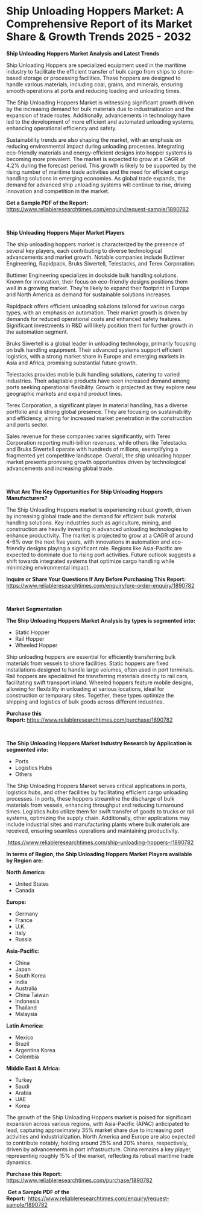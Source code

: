 <p><h1>Ship Unloading Hoppers Market: A Comprehensive Report of its Market Share & Growth Trends 2025 - 2032</h1></p><p><strong>Ship Unloading Hoppers Market Analysis and Latest Trends</strong></p>
<p><p>Ship Unloading Hoppers are specialized equipment used in the maritime industry to facilitate the efficient transfer of bulk cargo from ships to shore-based storage or processing facilities. These hoppers are designed to handle various materials, including coal, grains, and minerals, ensuring smooth operations at ports and reducing loading and unloading times.</p><p>The Ship Unloading Hoppers Market is witnessing significant growth driven by the increasing demand for bulk materials due to industrialization and the expansion of trade routes. Additionally, advancements in technology have led to the development of more efficient and automated unloading systems, enhancing operational efficiency and safety.</p><p>Sustainability trends are also shaping the market, with an emphasis on reducing environmental impact during unloading processes. Integrating eco-friendly materials and energy-efficient designs into hopper systems is becoming more prevalent. The market is expected to grow at a CAGR of 4.2% during the forecast period. This growth is likely to be supported by the rising number of maritime trade activities and the need for efficient cargo handling solutions in emerging economies. As global trade expands, the demand for advanced ship unloading systems will continue to rise, driving innovation and competition in the market.</p></p>
<p><strong>Get a Sample PDF of the Report:&nbsp;</strong> <a href="https://www.reliableresearchtimes.com/enquiry/request-sample/1890782?utm_campaign=2957&utm_medium=2&utm_source=Github&utm_content=ia&utm_term=12042025&utm_id=ship-unloading-hoppers">https://www.reliableresearchtimes.com/enquiry/request-sample/1890782</a></p>
<p>&nbsp;</p>
<p><strong>Ship Unloading Hoppers Major Market Players</strong></p>
<p><p>The ship unloading hoppers market is characterized by the presence of several key players, each contributing to diverse technological advancements and market growth. Notable companies include Buttimer Engineering, Rapidpack, Bruks Siwertell, Telestacks, and Terex Corporation.</p><p>Buttimer Engineering specializes in dockside bulk handling solutions. Known for innovation, their focus on eco-friendly designs positions them well in a growing market. They’re likely to expand their footprint in Europe and North America as demand for sustainable solutions increases.</p><p>Rapidpack offers efficient unloading solutions tailored for various cargo types, with an emphasis on automation. Their market growth is driven by demands for reduced operational costs and enhanced safety features. Significant investments in R&D will likely position them for further growth in the automation segment.</p><p>Bruks Siwertell is a global leader in unloading technology, primarily focusing on bulk handling equipment. Their advanced systems support efficient logistics, with a strong market share in Europe and emerging markets in Asia and Africa, promising substantial future growth.</p><p>Telestacks provides mobile bulk handling solutions, catering to varied industries. Their adaptable products have seen increased demand among ports seeking operational flexibility. Growth is projected as they explore new geographic markets and expand product lines.</p><p>Terex Corporation, a significant player in material handling, has a diverse portfolio and a strong global presence. They are focusing on sustainability and efficiency, aiming for increased market penetration in the construction and ports sector.</p><p>Sales revenue for these companies varies significantly, with Terex Corporation reporting multi-billion revenues, while others like Telestacks and Bruks Siwertell operate with hundreds of millions, exemplifying a fragmented yet competitive landscape. Overall, the ship unloading hopper market presents promising growth opportunities driven by technological advancements and increasing global trade.</p></p>
<p>&nbsp;</p>
<p><strong>What Are The Key Opportunities For Ship Unloading Hoppers Manufacturers?</strong></p>
<p><p>The Ship Unloading Hoppers market is experiencing robust growth, driven by increasing global trade and the demand for efficient bulk material handling solutions. Key industries such as agriculture, mining, and construction are heavily investing in advanced unloading technologies to enhance productivity. The market is projected to grow at a CAGR of around 4-6% over the next five years, with innovations in automation and eco-friendly designs playing a significant role. Regions like Asia-Pacific are expected to dominate due to rising port activities. Future outlook suggests a shift towards integrated systems that optimize cargo handling while minimizing environmental impact.</p></p>
<p><strong>Inquire or Share Your Questions If Any Before Purchasing This Report:</strong> <a href="https://www.reliableresearchtimes.com/enquiry/pre-order-enquiry/1890782?utm_campaign=2957&utm_medium=2&utm_source=Github&utm_content=ia&utm_term=12042025&utm_id=ship-unloading-hoppers">https://www.reliableresearchtimes.com/enquiry/pre-order-enquiry/1890782</a></p>
<p>&nbsp;</p>
<p><strong>Market Segmentation</strong></p>
<p><strong>The Ship Unloading Hoppers Market Analysis by types is segmented into:</strong></p>
<p><ul><li>Static Hopper</li><li>Rail Hopper</li><li>Wheeled Hopper</li></ul></p>
<p><p>Ship unloading hoppers are essential for efficiently transferring bulk materials from vessels to shore facilities. Static hoppers are fixed installations designed to handle large volumes, often used in port terminals. Rail hoppers are specialized for transferring materials directly to rail cars, facilitating swift transport inland. Wheeled hoppers feature mobile designs, allowing for flexibility in unloading at various locations, ideal for construction or temporary sites. Together, these types optimize the shipping and logistics of bulk goods across different industries.</p></p>
<p><strong>Purchase this Report:&nbsp;</strong><a href="https://www.reliableresearchtimes.com/purchase/1890782?utm_campaign=2957&utm_medium=2&utm_source=Github&utm_content=ia&utm_term=12042025&utm_id=ship-unloading-hoppers">https://www.reliableresearchtimes.com/purchase/1890782</a></p>
<p>&nbsp;</p>
<p><strong>The Ship Unloading Hoppers Market Industry Research by Application is segmented into:</strong></p>
<p><ul><li>Ports</li><li>Logistics Hubs</li><li>Others</li></ul></p>
<p><p>The Ship Unloading Hoppers Market serves critical applications in ports, logistics hubs, and other facilities by facilitating efficient cargo unloading processes. In ports, these hoppers streamline the discharge of bulk materials from vessels, enhancing throughput and reducing turnaround times. Logistics hubs utilize them for swift transfer of goods to trucks or rail systems, optimizing the supply chain. Additionally, other applications may include industrial sites and manufacturing plants where bulk materials are received, ensuring seamless operations and maintaining productivity.</p></p>
<p><a href="https://www.reliableresearchtimes.com/ship-unloading-hoppers-r1890782?utm_campaign=2957&utm_medium=2&utm_source=Github&utm_content=ia&utm_term=12042025&utm_id=ship-unloading-hoppers">&nbsp;https://www.reliableresearchtimes.com/ship-unloading-hoppers-r1890782</a></p>
<p><strong>In terms of Region, the Ship Unloading Hoppers Market Players available by Region are:</strong></p>
<p>
    <p> <strong> North America: </strong>
        <ul>
            <li>United States</li>
            <li>Canada</li>
        </ul>
        </p> 
    <p> <strong> Europe: </strong>
        <ul>
            <li>Germany</li>
            <li>France</li>
            <li>U.K.</li>
            <li>Italy</li>
            <li>Russia</li>
        </ul>
        </p> 
    <p> <strong> Asia-Pacific: </strong>
        <ul>
            <li>China</li>
            <li>Japan</li>
            <li>South Korea</li>
            <li>India</li>
            <li>Australia</li>
            <li>China Taiwan</li>
            <li>Indonesia</li>
            <li>Thailand</li>
            <li>Malaysia</li>
        </ul>
        </p> 
    <p> <strong> Latin America: </strong>
        <ul>
            <li>Mexico</li>
            <li>Brazil</li>
            <li>Argentina Korea</li>
            <li>Colombia</li>
        </ul>
        </p> 
    <p> <strong> Middle East & Africa: </strong>
        <ul>
            <li>Turkey</li>
            <li>Saudi</li>
            <li>Arabia</li>
            <li>UAE</li>
            <li>Korea</li>
        </ul>
    </p>
    </p>
<p><p>The growth of the Ship Unloading Hoppers market is poised for significant expansion across various regions, with Asia-Pacific (APAC) anticipated to lead, capturing approximately 35% market share due to increasing port activities and industrialization. North America and Europe are also expected to contribute notably, holding around 25% and 20% shares, respectively, driven by advancements in port infrastructure. China remains a key player, representing roughly 15% of the market, reflecting its robust maritime trade dynamics.</p></p>
<p><strong>Purchase this Report: </strong><a href="https://www.reliableresearchtimes.com/purchase/1890782?utm_campaign=2957&utm_medium=2&utm_source=Github&utm_content=ia&utm_term=12042025&utm_id=ship-unloading-hoppers">https://www.reliableresearchtimes.com/purchase/1890782</a></p>
<p>&nbsp;<strong>Get a Sample PDF of the Report:&nbsp;&nbsp;</strong><a href="https://www.reliableresearchtimes.com/enquiry/request-sample/1890782?utm_campaign=2957&utm_medium=2&utm_source=Github&utm_content=ia&utm_term=12042025&utm_id=ship-unloading-hoppers">https://www.reliableresearchtimes.com/enquiry/request-sample/1890782</a></p>
<p><strong></strong></p>
<p><p></p><p></p><p></p></p>